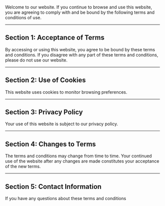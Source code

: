 Welcome to our website. If you continue to browse and use this website, you are agreeing to comply with and be bound by the following terms and conditions of use.

---

## Section 1: Acceptance of Terms

By accessing or using this website, you agree to be bound by these terms and conditions. If you disagree with any part of these terms and conditions, please do not use our website.

---

## Section 2: Use of Cookies

This website uses cookies to monitor browsing preferences.

---

## Section 3: Privacy Policy

Your use of this website is subject to our privacy policy.

---

## Section 4: Changes to Terms

The terms and conditions may change from time to time. Your continued use of the website after any changes are made constitutes your acceptance of the new terms.

---

## Section 5: Contact Information

If you have any questions about these terms and conditions
